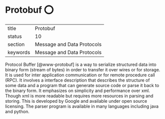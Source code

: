 # Protobuf :o:


|          |                            |
| -------- | -------------------------- |
| title    | Protobuf                   | 
| status   | 10                         |
| section  | Message and Data Protocols |
| keywords | Message and Data Protocols |



Protocol Buffer [@www-protobuf] is a way to serialize structured
data into binary form (stream of bytes) in order to transfer it over
wires or for storage. It is used for inter application communication
or for remote procedure call (RPC). It involves a interface
description that describes the structure of some data and a program
that can generate source code or parse it back to the binary form. It
emphasizes on simplicity and performance over xml. Though xml is more
readable but requires more resources in parsing and storing.  This is
developed by Google and available under open source licensing. The
parser program is available in many languages including java and
python.




